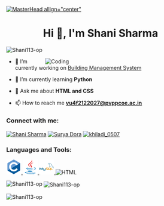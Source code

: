 [![MasterHead allign="center"](https://previews.123rf.com/images/monsitj/monsitj2005/monsitj200500032/147649194-programming-code-abstract-technology-background-of-software-developer-and-computer-script-banner-3d-.jpg)](https://rishavchanda.io)
<h1 align="center">Hi 👋, I'm Shani Sharma</h1>
<p align="left"> <img src="https://komarev.com/ghpvc/?username=Shani113-op&label=Profile%20views&color=0e75b6&style=flat" alt="Shani113-op" /> </p>
<img align="right" alt="Coding" width="400" src="https://cdn.filestackcontent.com/efbSR18hT5uRKuo0zoMA">

- 🔭 I’m currently working on [Building Management System](https://github.com/Surya86899/BMS)

- 🌱 I’m currently learning **Python**

- 💬 Ask me about **HTML and CSS**

- 📫 How to reach me **vu4f2122027@pvppcoe.ac.in**

<h3 align="left">Connect with me:</h3>
<p align="left">
<a href="https://linkedin.com/in/Shani Sharma" target="blank"><img align="center" src="https://raw.githubusercontent.com/rahuldkjain/github-profile-readme-generator/master/src/images/icons/Social/linked-in-alt.svg" alt="Shani Sharma" height="30" width="40" /></a>
<a href="https://fb.com/Surya Dora" target="blank"><img align="center" src="https://raw.githubusercontent.com/rahuldkjain/github-profile-readme-generator/master/src/images/icons/Social/facebook.svg" alt="Surya Dora" height="30" width="40" /></a>
<a href="https://instagram.com/khiladi_0507" target="blank"><img align="center" src="https://raw.githubusercontent.com/rahuldkjain/github-profile-readme-generator/master/src/images/icons/Social/instagram.svg" alt="khiladi_0507" height="30" width="40" /></a>
</p>

<h3 align="left">Languages and Tools:</h3>
<p align="left"> <a href="https://www.cprogramming.com/" target="_blank" rel="noreferrer"> <img src="https://raw.githubusercontent.com/devicons/devicon/master/icons/c/c-original.svg" alt="c" width="40" height="40"/> </a> <a href="https://www.java.com" target="_blank" rel="noreferrer"> <img src="https://raw.githubusercontent.com/devicons/devicon/master/icons/java/java-original.svg" alt="java" width="40" height="40"/> </a> <a href="https://www.mysql.com/" target="_blank" rel="noreferrer"> <img src="https://raw.githubusercontent.com/devicons/devicon/master/icons/mysql/mysql-original-wordmark.svg" alt="mysql" width="40" height="40"/> </a> <img src="https://www.arcskill.com/v2/static/images/courses/1600413021_-_html.jpg" alt="HTML" width="40"> </p>

<p><img align="left" src="https://github-readme-stats.vercel.app/api/top-langs?username=Shani113-op&show_icons=true&locale=en&layout=compact" alt="Shani113-op" /></p>

<p>&nbsp;<img align="center" src="https://github-readme-stats.vercel.app/api?username=Shani113-op&show_icons=true&locale=en" alt="Shani113-op" /></p>

<p><img align="center" src="https://github-readme-streak-stats.herokuapp.com/?user=Shani113-op&" alt="Shani113-op" /></p>
